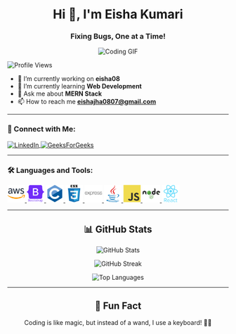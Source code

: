 <h1 align="center">Hi 👋, I'm Eisha Kumari</h1>
<h3 align="center">Fixing Bugs, One at a Time!</h3>

<p align="center">
  <img src="https://media.giphy.com/media/u2pmTWUi0MXjyrMaVj/giphy.gif" width="400" alt="Coding GIF">
</p>

<p align="left">
  <img src="https://komarev.com/ghpvc/?username=eisha08&label=Profile%20views&color=0e75b6&style=flat" alt="Profile Views">
</p>

- 🔭 I’m currently working on **eisha08**  
- 🌱 I’m currently learning **Web Development**  
- 💬 Ask me about **MERN Stack**  
- 📫 How to reach me **eishajha0807@gmail.com**  

---

<h3 align="left">📲 Connect with Me:</h3>
<p align="left">
  <a href="https://linkedin.com/in/eisha-kumari-4bb6b9260" target="blank">
    <img align="center" src="https://raw.githubusercontent.com/rahuldkjain/github-profile-readme-generator/master/src/images/icons/Social/linked-in-alt.svg" alt="LinkedIn" height="30" width="40">
  </a>
  <a href="https://auth.geeksforgeeks.org/user/eisha08" target="blank">
    <img align="center" src="https://raw.githubusercontent.com/rahuldkjain/github-profile-readme-generator/master/src/images/icons/Social/geeks-for-geeks.svg" alt="GeeksForGeeks" height="30" width="40">
  </a>
</p>

---

<h3 align="left">🛠 Languages and Tools:</h3>
<p align="left">
  <a href="https://aws.amazon.com" target="_blank">
    <img src="https://raw.githubusercontent.com/devicons/devicon/master/icons/amazonwebservices/amazonwebservices-original-wordmark.svg" alt="AWS" width="40" height="40">
  </a>
  <a href="https://getbootstrap.com" target="_blank">
    <img src="https://raw.githubusercontent.com/devicons/devicon/master/icons/bootstrap/bootstrap-plain-wordmark.svg" alt="Bootstrap" width="40" height="40">
  </a>
  <a href="https://www.cprogramming.com/" target="_blank">
    <img src="https://raw.githubusercontent.com/devicons/devicon/master/icons/c/c-original.svg" alt="C Language" width="40" height="40">
  </a>
  <a href="https://www.w3schools.com/css/" target="_blank">
    <img src="https://raw.githubusercontent.com/devicons/devicon/master/icons/css3/css3-original-wordmark.svg" alt="CSS3" width="40" height="40">
  </a>
  <a href="https://expressjs.com" target="_blank">
    <img src="https://raw.githubusercontent.com/devicons/devicon/master/icons/express/express-original-wordmark.svg" alt="Express.js" width="40" height="40">
  </a>
  <a href="https://www.java.com" target="_blank">
    <img src="https://raw.githubusercontent.com/devicons/devicon/master/icons/java/java-original.svg" alt="Java" width="40" height="40">
  </a>
  <a href="https://developer.mozilla.org/en-US/docs/Web/JavaScript" target="_blank">
    <img src="https://raw.githubusercontent.com/devicons/devicon/master/icons/javascript/javascript-original.svg" alt="JavaScript" width="40" height="40">
  </a>
  <a href="https://nodejs.org" target="_blank">
    <img src="https://raw.githubusercontent.com/devicons/devicon/master/icons/nodejs/nodejs-original-wordmark.svg" alt="Node.js" width="40" height="40">
  </a>
  <a href="https://reactjs.org/" target="_blank">
    <img src="https://raw.githubusercontent.com/devicons/devicon/master/icons/react/react-original-wordmark.svg" alt="React" width="40" height="40">
  </a>
</p>

---

<h2 align="center">📊 GitHub Stats</h2>

<p align="center">
  <img src="https://github-readme-stats.vercel.app/api?username=eisha08&show_icons=true&theme=radical" alt="GitHub Stats">
</p>

<p align="center">
  <img src="https://github-readme-streak-stats.vercel.app?user=eisha08&theme=radical" alt="GitHub Streak">
</p>



<p align="center">
  <img src="https://github-readme-stats.vercel.app/api/top-langs?username=eisha08&show_icons=true&locale=en&layout=compact&theme=radical" alt="Top Languages">
</p>

---

<h2 align="center">🚀 Fun Fact</h2>
<p align="center">Coding is like magic, but instead of a wand, I use a keyboard! 🧙‍♂️</p>
